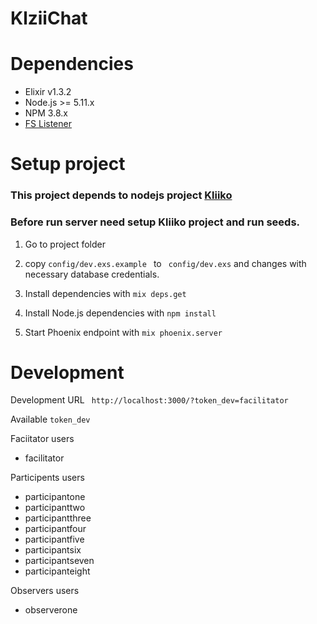 # KlziiChat

# Dependencies
  * Elixir v1.3.2
  * Node.js >= 5.11.x
  * NPM 3.8.x
  * [FS Listener](https://github.com/synrc/fs#backends)
 
# Setup project
  ### This project depends to nodejs project [Kliiko](https://github.com/DiatomEnterprises/Kliiko)
  
### Before run server need setup Kliiko project and run seeds.

  1) Go to project folder

  2) copy ```config/dev.exs.example ``` to ``` config/dev.exs``` and changes with necessary database credentials.

  3) Install dependencies with `mix deps.get`

  4) Install Node.js dependencies with `npm install`

  5) Start Phoenix endpoint with `mix phoenix.server`

# Development
Development URL ``` http://localhost:3000/?token_dev=facilitator```

Available ``` token_dev ```
 
Faciitator users
 * facilitator

Participents users
 * participantone
 * participanttwo
 * participantthree
 * participantfour
 * participantfive
 * participantsix
 * participantseven
 * participanteight

Observers users
 * observerone
